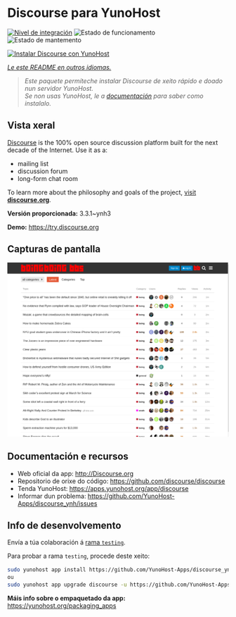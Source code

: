 <!--
NOTA: Este README foi creado automáticamente por <https://github.com/YunoHost/apps/tree/master/tools/readme_generator>
NON debe editarse manualmente.
-->

# Discourse para YunoHost

[![Nivel de integración](https://dash.yunohost.org/integration/discourse.svg)](https://ci-apps.yunohost.org/ci/apps/discourse/) ![Estado de funcionamento](https://ci-apps.yunohost.org/ci/badges/discourse.status.svg) ![Estado de mantemento](https://ci-apps.yunohost.org/ci/badges/discourse.maintain.svg)

[![Instalar Discourse con YunoHost](https://install-app.yunohost.org/install-with-yunohost.svg)](https://install-app.yunohost.org/?app=discourse)

*[Le este README en outros idiomas.](./ALL_README.md)*

> *Este paquete permíteche instalar Discourse de xeito rápido e doado nun servidor YunoHost.*  
> *Se non usas YunoHost, le a [documentación](https://yunohost.org/install) para saber como instalalo.*

## Vista xeral

[Discourse](http://www.discourse.org) is the 100% open source discussion platform built for the next decade of the Internet. Use it as a:

- mailing list
- discussion forum
- long-form chat room

To learn more about the philosophy and goals of the project, [visit **discourse.org**](http://www.discourse.org).


**Versión proporcionada:** 3.3.1~ynh3

**Demo:** <https://try.discourse.org>

## Capturas de pantalla

![Captura de pantalla de Discourse](./doc/screenshots/screenshot.png)

## Documentación e recursos

- Web oficial da app: <http://Discourse.org>
- Repositorio de orixe do código: <https://github.com/discourse/discourse>
- Tenda YunoHost: <https://apps.yunohost.org/app/discourse>
- Informar dun problema: <https://github.com/YunoHost-Apps/discourse_ynh/issues>

## Info de desenvolvemento

Envía a túa colaboración á [rama `testing`](https://github.com/YunoHost-Apps/discourse_ynh/tree/testing).

Para probar a rama `testing`, procede deste xeito:

```bash
sudo yunohost app install https://github.com/YunoHost-Apps/discourse_ynh/tree/testing --debug
ou
sudo yunohost app upgrade discourse -u https://github.com/YunoHost-Apps/discourse_ynh/tree/testing --debug
```

**Máis info sobre o empaquetado da app:** <https://yunohost.org/packaging_apps>

